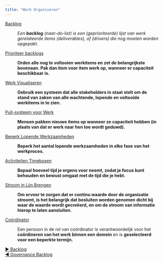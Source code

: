 ```yaml
---
title: "Werk Organiseren"
---
```



  <dt><a href="backlog.html">Backlog</a></dt>
  <dd><p><em>Een <strong>backlog</strong> (naar-do-list) is een (geprioriteerde) lijst van werk gerelateerde items (deliverables), of (drivers) die nog moeten worden opgepakt.</em></p></dd>

  <dt><a href="prioritize-backlogs.html">Prioriteer backlogs</a></dt>
  <dd><p><strong>Orden alle nog te voltooien werkitems en zet de belangrijkste bovenaan. Pak dan item voor item werk op, wanneer er capaciteit beschikbaar is.</strong></p></dd>

  <dt><a href="visualize-work.html">Werk Visualiseren</a></dt>
  <dd><p><strong>Gebruik een systeem dat alle stakeholders in staat stelt om de stand van zaken van alle wachtende, lopende en voltooide werkitems in te zien.</strong></p></dd>

  <dt><a href="pull-system-for-work.html">Pull-systeem voor Werk</a></dt>
  <dd><p><strong>Mensen pakken nieuwe items op wanneer ze capaciteit hebben (in plaats van dat er werk naar hen toe wordt geduwd).</strong></p></dd>

  <dt><a href="limit-work-in-progress.html">Beperk Lopende Werkzaamheden</a></dt>
  <dd><p><strong>Beperk het aantal lopende werkzaamheden in elke fase van het werkproces.</strong></p></dd>

  <dt><a href="timebox-activities.html">Activiteiten Timeboxen</a></dt>
  <dd><p><strong>Bepaal hoeveel tijd je ergens voor neemt, zodat je focus kunt behouden en bewust omgaat met de tijd die je hebt.</strong></p></dd>

  <dt><a href="align-flow.html">Stroom in Lijn Brengen</a></dt>
  <dd><p><strong>Om ervoor te zorgen dat er continu waarde door de organisatie stroomt, is het belangrijk dat besluiten worden genomen dicht bij waar de waarde wordt gecreëerd, en om de stroom van informatie hierop te laten aansluiten.</strong></p></dd>

  <dt><a href="coordinator.html">Coördinator</a></dt>
  <dd><p>Een persoon in de rol van coördinator is verantwoordelijk voor het <strong>coördineren van het werk binnen een domein</strong> en is <strong>geselecteerd voor een beperkte termijn.</strong></p></dd>


[&#9654; Backlog](backlog.html)<br/>[&#9664; Governance Backlog](governance-backlog.html)

